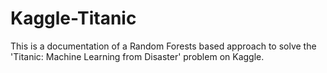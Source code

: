 # Kaggle-Titanic
This is a documentation of a Random Forests based approach to solve the 'Titanic: Machine Learning from Disaster' problem on Kaggle.
